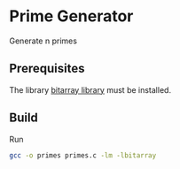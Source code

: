 # Prime Generator
Generate n primes
## Prerequisites
The library [bitarray library](https://github.com/dominicp3/bitarray-library) must be installed.
## Build
Run
```bash
gcc -o primes primes.c -lm -lbitarray
```
